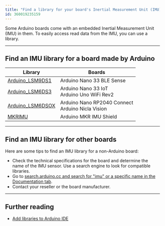 ```yaml
---
title: "Find a library for your board's Inertial Measurement Unit (IMU)"
id: 360019235159
---
```


Some Arduino boards come with an embedded Inertial Measurement Unit (IMU) in them. To easily access read data from the IMU, you can use a library.

---

## Find an IMU library for a board made by Arduino

| Library                                                                             | Boards                                                |
|-------------------------------------------------------------------------------------|-------------------------------------------------------|
| [Arduino_LSM9DS1](https://docs.arduino.cc/libraries/arduino_lsm9ds1/)   | Arduino Nano 33 BLE Sense                             |
| [Arduino_LSM6DS3](https://docs.arduino.cc/libraries/arduino_lsm9ds1/)   | Arduino Nano 33 IoT  <br>Arduino Uno WiFi Rev2        |
| [Arduino_LSM6DSOX](https://docs.arduino.cc/libraries/arduino_lsm6dsox/) | Arduino Nano RP2040 Connect  <br>Arduino Nicla Vision |
| [MKRIMU](https://docs.arduino.cc/libraries/mkrimu/)                      | Arduino MKR IMU Shield                                |

---

## Find an IMU library for other boards

Here are some tips to find an IMU library for a non-Arduino board:

* Check the technical specifications for the board and determine the name of the IMU sensor. Use a search engine to look for compatible libraries.
* Go to <a class="link-external" href="https://search.arduino.cc/search?tab=reference">search.arduino.cc and search for "imu" or a specific name in the Documentation tab</a>.
* Contact your reseller or the board manufacturer.

---

## Further reading

* <a class="link-chevron-right" href="https://support.arduino.cc/hc/en-us/articles/5145457742236-Add-libraries-to-Arduino-IDE">Add libraries to Arduino IDE</a>
